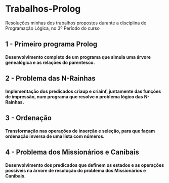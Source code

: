 # Trabalhos-Prolog
Resoluções minhas dos trabalhos propostos durante a disciplina de Programação Lógica, no 3º Período do curso

## 1 - Primeiro programa Prolog
#### Desenvolvimento completo de um programa que simula uma árvore genealógica e as relações do parentesco.

## 2 - Problema das N-Rainhas
#### Implementação dos predicados criaup e criainf, juntamente das funções de impressão, num programa que resolve o problema lógico das N-Rainhas.

## 3 - Ordenação
#### Transformação nas operações de inserção e seleção, para que façam ordenação inversa de uma lista com números.

## 4 - Problema dos Missionários e Canibais
#### Desenvolvimento dos predicados que definem os estados e as operações possíveis na árvore de resolução do problema dos Missionários e Canibais.
